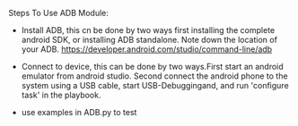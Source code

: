Steps To Use ADB Module:

* Install ADB, this cn be done by two ways first installing the complete android SDK, or installing ADB standalone. Note down the location of your ADB.
https://developer.android.com/studio/command-line/adb

* Connect to device, this can be done by two ways.First start an android emulator from android studio. Second connect the android phone to the system using a USB cable, start USB-Debuggingand, and run 'configure task' in the playbook. 

* use examples in ADB.py to test 